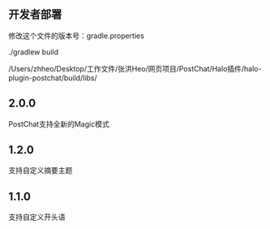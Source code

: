 ## 开发者部署

修改这个文件的版本号：gradle.properties

./gradlew build

/Users/zhheo/Desktop/工作文件/张洪Heo/网页项目/PostChat/Halo插件/halo-plugin-postchat/build/libs/

## 2.0.0

PostChat支持全新的Magic模式

## 1.2.0

支持自定义摘要主题

## 1.1.0

支持自定义开头语